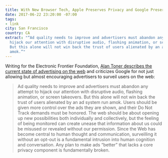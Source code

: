 ```yaml
---
title: With New Browser Tech, Apple Preserves Privacy and Google Preserves Trackers
date: 2017-06-22 23:20:00 -07:00
tags:
- link
city: San Francisco
country: CA
extract: "“Ad quality needs to improve and advertisers must abandon any attempt to
  hijack our attention with disruptive audio, flashing animation, or screen takeovers.
  But this alone will not win back the trust of users alienated by an ad system run
  amok.”"
---
```


Writing for the Electronic Frontier Foundation, [Alan Toner describes the current state of advertising on the web](https://www.eff.org/deeplinks/2017/06/with-new-browser-tech-apple-preserves-privacy-google-preserves-trackers) and criticizes Google for not just allowing but almost encouraging advertisers to surveil users on the web:

> Ad quality needs to improve and advertisers must abandon any attempt to hijack our attention with disruptive audio, flashing animation, or screen takeovers. But this alone will not win back the trust of users alienated by an ad system run amok. Users should be given more control over the ads they are shown, and their Do Not Track demands must be honored. The web should be about opening up new possibilities both individually and collectively, but the feeling of being monitored can create unease that information about us could be misused or revealed without our permission. Since the Web has become central to human thought and communication, surveilling it without an opt-out is a fundamental intrusion into human cognition and conversation. Any plan to make ads “better” that lacks a core privacy component is fundamentally broken.
